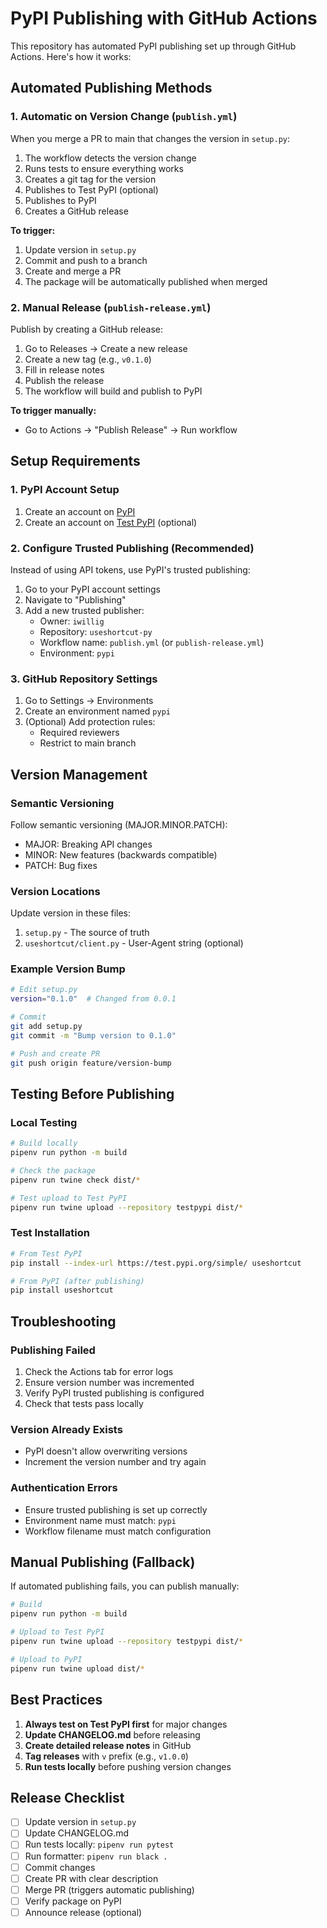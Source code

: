 # PyPI Publishing with GitHub Actions

This repository has automated PyPI publishing set up through GitHub Actions. Here's how it works:

## Automated Publishing Methods

### 1. **Automatic on Version Change** (`publish.yml`)
When you merge a PR to main that changes the version in `setup.py`:
1. The workflow detects the version change
2. Runs tests to ensure everything works
3. Creates a git tag for the version
4. Publishes to Test PyPI (optional)
5. Publishes to PyPI
6. Creates a GitHub release

**To trigger:**
1. Update version in `setup.py`
2. Commit and push to a branch
3. Create and merge a PR
4. The package will be automatically published when merged

### 2. **Manual Release** (`publish-release.yml`)
Publish by creating a GitHub release:
1. Go to Releases → Create a new release
2. Create a new tag (e.g., `v0.1.0`)
3. Fill in release notes
4. Publish the release
5. The workflow will build and publish to PyPI

**To trigger manually:**
- Go to Actions → "Publish Release" → Run workflow

## Setup Requirements

### 1. PyPI Account Setup
1. Create an account on [PyPI](https://pypi.org)
2. Create an account on [Test PyPI](https://test.pypi.org) (optional)

### 2. Configure Trusted Publishing (Recommended)
Instead of using API tokens, use PyPI's trusted publishing:

1. Go to your PyPI account settings
2. Navigate to "Publishing"
3. Add a new trusted publisher:
   - Owner: `iwillig`
   - Repository: `useshortcut-py`
   - Workflow name: `publish.yml` (or `publish-release.yml`)
   - Environment: `pypi`

### 3. GitHub Repository Settings
1. Go to Settings → Environments
2. Create an environment named `pypi`
3. (Optional) Add protection rules:
   - Required reviewers
   - Restrict to main branch

## Version Management

### Semantic Versioning
Follow semantic versioning (MAJOR.MINOR.PATCH):
- MAJOR: Breaking API changes
- MINOR: New features (backwards compatible)
- PATCH: Bug fixes

### Version Locations
Update version in these files:
1. `setup.py` - The source of truth
2. `useshortcut/client.py` - User-Agent string (optional)

### Example Version Bump
```bash
# Edit setup.py
version="0.1.0"  # Changed from 0.0.1

# Commit
git add setup.py
git commit -m "Bump version to 0.1.0"

# Push and create PR
git push origin feature/version-bump
```

## Testing Before Publishing

### Local Testing
```bash
# Build locally
pipenv run python -m build

# Check the package
pipenv run twine check dist/*

# Test upload to Test PyPI
pipenv run twine upload --repository testpypi dist/*
```

### Test Installation
```bash
# From Test PyPI
pip install --index-url https://test.pypi.org/simple/ useshortcut

# From PyPI (after publishing)
pip install useshortcut
```

## Troubleshooting

### Publishing Failed
1. Check the Actions tab for error logs
2. Ensure version number was incremented
3. Verify PyPI trusted publishing is configured
4. Check that tests pass locally

### Version Already Exists
- PyPI doesn't allow overwriting versions
- Increment the version number and try again

### Authentication Errors
- Ensure trusted publishing is set up correctly
- Environment name must match: `pypi`
- Workflow filename must match configuration

## Manual Publishing (Fallback)

If automated publishing fails, you can publish manually:

```bash
# Build
pipenv run python -m build

# Upload to Test PyPI
pipenv run twine upload --repository testpypi dist/*

# Upload to PyPI
pipenv run twine upload dist/*
```

## Best Practices

1. **Always test on Test PyPI first** for major changes
2. **Update CHANGELOG.md** before releasing
3. **Create detailed release notes** in GitHub
4. **Tag releases** with `v` prefix (e.g., `v1.0.0`)
5. **Run tests locally** before pushing version changes

## Release Checklist

- [ ] Update version in `setup.py`
- [ ] Update CHANGELOG.md
- [ ] Run tests locally: `pipenv run pytest`
- [ ] Run formatter: `pipenv run black .`
- [ ] Commit changes
- [ ] Create PR with clear description
- [ ] Merge PR (triggers automatic publishing)
- [ ] Verify package on PyPI
- [ ] Announce release (optional)